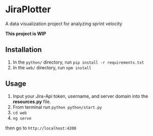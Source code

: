 # JiraPlotter
A data visualization project for analyzing sprint velocity

**This project is WIP**

## Installation
1. In the `python/` directory, run `pip install -r requirements.txt`
2. In the `web/` directory, run `npm install`

## Usage
1. Input your Jira-Api token, username, and server domain into the **resources.py** file.
2. From terminal run `python python/start.py`
3. `cd web`
4. `ng serve`

then go to `http://localhost:4200`
